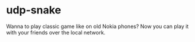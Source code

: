 udp-snake
=========

Wanna to play classic game like on old Nokia phones? Now you can play it with your friends over the local network.
